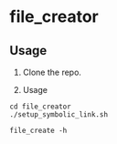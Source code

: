 # file_creator

## Usage

1. Clone the repo.

2. Usage
```
cd file_creator
./setup_symbolic_link.sh

file_create -h
```
